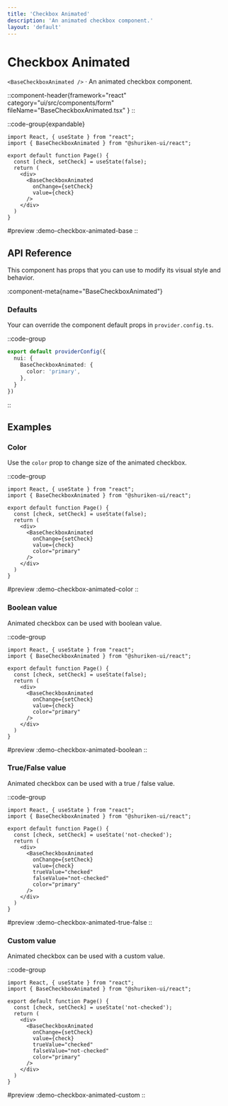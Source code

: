 ```yaml
---
title: 'Checkbox Animated'
description: 'An animated checkbox component.'
layout: 'default'
---
```


# Checkbox Animated

`<BaseCheckboxAnimated />` · An animated checkbox component.

::component-header{framework="react" category="ui/src/components/form" fileName="BaseCheckboxAnimated.tsx" }
::

::code-group{expandable}

```tsx [DemoCheckboxAnimatedBase.tsx]
import React, { useState } from "react";
import { BaseCheckboxAnimated } from "@shuriken-ui/react";

export default function Page() {
  const [check, setCheck] = useState(false);
  return (
    <div>
      <BaseCheckboxAnimated
        onChange={setCheck}
        value={check}
      />
    </div>
  )
}
```

#preview
:demo-checkbox-animated-base
::

## API Reference

This component has props that you can use to modify its visual style and behavior.

:component-meta{name="BaseCheckboxAnimated"}

### Defaults

Your can override the component default props in `provider.config.ts`.

::code-group

```ts [provider.config.ts]
export default providerConfig({
  nui: {
    BaseCheckboxAnimated: {
      color: 'primary',
    },
  }
})
```
::

## Examples

### Color

Use the `color` prop to change size of the animated checkbox.

::code-group

```tsx [DemoCheckboxAnimatedColor.tsx]
import React, { useState } from "react";
import { BaseCheckboxAnimated } from "@shuriken-ui/react";

export default function Page() {
  const [check, setCheck] = useState(false);
  return (
    <div>
      <BaseCheckboxAnimated
        onChange={setCheck}
        value={check}
        color="primary"
      />
    </div>
  )
}
```

#preview
:demo-checkbox-animated-color
::

### Boolean value

Animated checkbox can be used with boolean value.

::code-group

```tsx [DemoCheckboxAnimatedBoolan.tsx]
import React, { useState } from "react";
import { BaseCheckboxAnimated } from "@shuriken-ui/react";

export default function Page() {
  const [check, setCheck] = useState(false);
  return (
    <div>
      <BaseCheckboxAnimated
        onChange={setCheck}
        value={check}
        color="primary"
      />
    </div>
  )
}
```

#preview
:demo-checkbox-animated-boolean
::

### True/False value

Animated checkbox can be used with a true / false value.

::code-group

```tsx [DemoCheckboxAnimatedTrueFalse.tsx]
import React, { useState } from "react";
import { BaseCheckboxAnimated } from "@shuriken-ui/react";

export default function Page() {
  const [check, setCheck] = useState('not-checked');
  return (
    <div>
      <BaseCheckboxAnimated
        onChange={setCheck}
        value={check}
        trueValue="checked"
        falseValue="not-checked"
        color="primary"
      />
    </div>
  )
}
```

#preview
:demo-checkbox-animated-true-false
::

### Custom value

Animated checkbox can be used with a custom value.

::code-group

```tsx [DemoCheckboxAnimatedTrueFalse.tsx]
import React, { useState } from "react";
import { BaseCheckboxAnimated } from "@shuriken-ui/react";

export default function Page() {
  const [check, setCheck] = useState('not-checked');
  return (
    <div>
      <BaseCheckboxAnimated
        onChange={setCheck}
        value={check}
        trueValue="checked"
        falseValue="not-checked"
        color="primary"
      />
    </div>
  )
}
```

#preview
:demo-checkbox-animated-custom
::